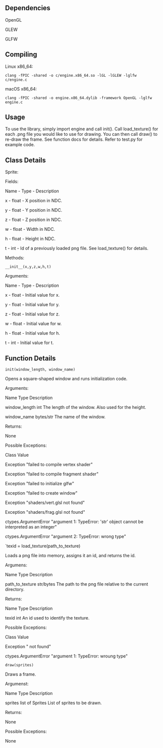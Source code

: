 ## Dependencies
OpenGL

GLEW

GLFW

## Compiling
Linux x86_64:

`clang -fPIC -shared -o c/engine.x86_64.so -lGL -lGLEW -lglfw c/engine.c`

macOS x86_64:

`clang -fPIC -shared -o engine.x86_64.dylib -framework OpenGL -lglfw engine.c`

## Usage
To use the library, simply import engine and call init(). Call load_texture() for each .png file you would like to use for drawing. You can then call draw() to re-draw the frame. See function docs for details. Refer to test.py for example code.

## Class Details
Sprite:

Fields:

Name - Type - Description

x - float - X position in NDC.

y - float - Y position in NDC.

z - float - Z position in NDC.

w - float - Width in NDC.

h - float - Height in NDC.

t - int - Id of a previously loaded png file. See load_texture() for details.

Methods:

`__init__(x,y,z,w,h,t)`

Arguments:

Name - Type - Description

x - float - Initial value for x.

y - float - Initial value for y.

z - float - Initial value for z.

w - float - Initial value for w.

h - float - Initial value for h.

t - int - Initial value for t.

## Function Details
`init(window_length, window_name)`

Opens a square-shaped window and runs initialization code.

Arguments:

Name            Type        Description

window_length   int         The length of the window. Also used for the height.

window_name     bytes/str   The name of the window.

Returns:

None

Possible Exceptions:

Class                   Value

Exception               "failed to compile vertex shader"

Exception               "failed to compile fragment shader"

Exception               "failed to initialize glfw"

Exception               "failed to create window"

Exception               "shaders/vert.glsl not found"

Exception               "shaders/frag.glsl not found"

ctypes.ArgumentError    "argument 1: TypeError: 'str' object cannot be interpreted as an integer"

ctypes.ArgumentError    "argument 2: TypeError: wrong type"


`texid = load_texture(path_to_texture)

Loads a png file into memory, assigns it an id, and returns the id.

Argumens:

Name            Type        Description

path_to_texture str/bytes   The path to the png file relative to the current directory.

Returns:

Name    Type    Description

texid   int     An id used to identify the texture.

Possible Exceptions:

Class                   Value

Exception               "<file> not found"

ctypes.ArgumentError    "argument 1: TypeError: wroung type"

`draw(sprites)`

Draws a frame.

Argumenst:

Name    Type            Description

sprites list of Sprites List of sprites to be drawn.

Returns:

None

Possible Exceptions:

None
